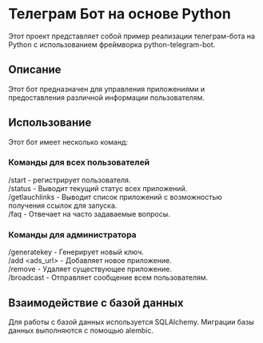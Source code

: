 # Телеграм Бот на основе Python
Этот проект представляет собой пример реализации телеграм-бота на Python с использованием фреймворка python-telegram-bot.

## Описание
Этот бот предназначен для управления приложениями и предоставления различной информации пользователям.

## Использование
Этот бот имеет несколько команд:
### Команды для всех пользователей
/start <token> - регистрирует пользователя.  
/status - Выводит текущий статус всех приложений.  
/getlauchlinks - Выводит список приложений с возможностью получения ссылок для запуска.  
/faq - Отвечает на часто задаваемые вопросы.  

### Команды для администратора
/generatekey <token> - Генерирует новый ключ.  
/add <url> <name> <ads_url> - Добавляет новое приложение.  
/remove <url> - Удаляет существующее приложение.  
/broadcast <message> - Отправляет сообщение всем пользователям.  

## Взаимодействие с базой данных
Для работы с базой данных используется SQLAlchemy. Миграции базы данных выполняются с помощью alembic.